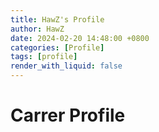 ```yaml
---
title: HawZ's Profile
author: HawZ
date: 2024-02-20 14:48:00 +0800
categories: [Profile]
tags: [profile]
render_with_liquid: false
---
```


# Carrer Profile
